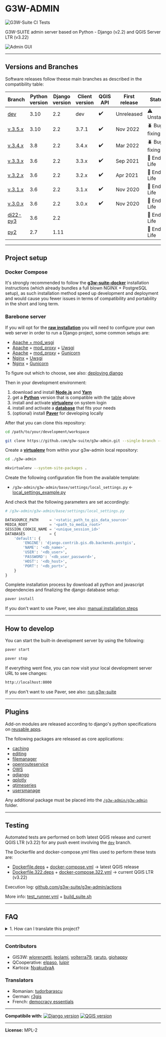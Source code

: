 # G3W-ADMIN

![G3W-Suite CI Tests](https://github.com/g3w-suite/g3w-admin/actions/workflows/test_runner.yml/badge.svg)

G3W-SUITE admin server based on Python - Django (v2.2) and QGIS Server LTR (v3.22)

![Admin GUI](https://user-images.githubusercontent.com/9614886/189155796-6feff629-b500-4e38-b7c2-d98b53ae7564.png)

---

## Versions and Branches

Software releases follow theese main branches as described in the compatibility table:

| Branch     | Python version | Django version | Client version | QGIS API | First release | Status         |
|------------|----------------|----------------|----------------|----------|--------------|----------------|
| [dev]      | 3.10           | 2.2            | dev            | ✔️       | Unreleased   | ⚠️️ Unstable   |
| [v.3.5.x]  | 3.10           | 2.2            | 3.7.1          | ✔️       | Nov 2022     | 🪲️ Bug fixing |
| [v.3.4.x]  | 3.8            | 2.2            | 3.4.x          | ✔️       | Mar 2022     | 🪲 Bug fixing  |
| [v.3.3.x]  | 3.6            | 2.2            | 3.3.x          | ✔️       | Sep 2021     | 🚨 End of Life | 
| [v.3.2.x]  | 3.6            | 2.2            | 3.2.x          | ✔️       | Apr 2021     | 🚨 End of Life |
| [v.3.1.x]  | 3.6            | 2.2            | 3.1.x          | ✔️       | Nov 2020     | 🚨 End of Life |
| [v.3.0.x]  | 3.6            | 2.2            | 3.0.x          | ✔️       | Nov 2020     | 🚨 End of Life |
| [dj22-py3] | 3.6            | 2.2            |                |          |              | 🚨 End of Life |
| [py2]      | 2.7            | 1.11           |                |          |              | 🚨 End of Life |

[dev]: https://github.com/g3w-suite/g3w-admin/tree/dev
[v.3.5.x]: https://github.com/g3w-suite/g3w-admin/tree/v.3.5.x
[v.3.4.x]: https://github.com/g3w-suite/g3w-admin/tree/v.3.4.x
[v.3.3.x]: https://github.com/g3w-suite/g3w-admin/tree/v.3.3.x
[v.3.2.x]: https://github.com/g3w-suite/g3w-admin/tree/v.3.2.x
[v.3.1.x]: https://github.com/g3w-suite/g3w-admin/tree/v.3.1.x
[v.3.0.x]: https://github.com/g3w-suite/g3w-admin/tree/v.3.0.x
[dj22-py3]: https://github.com/g3w-suite/g3w-admin/tree/dj22-py3
[py2]: https://github.com/g3w-suite/g3w-admin/tree/py2

---

## Project setup

### Docker Compose

It's strongly recommended to follow the [**g3w-suite-docker**](https://github.com/g3w-suite/g3w-suite-docker) installation instructions (which already bundles a full blown NGINX + PostgreSQL setup), as such installation method speed up development and deployment and would cause you fewer issues in terms of compatibility and portability in the short and long term.

### Barebone server

If you will opt for the [**raw installation**](https://g3w-suite.readthedocs.io/en/latest/install.html#raw-installation) you will need to configure your own web server in order to run a Django project, some common setups are:

* [Apache + mod_wsgi](https://docs.djangoproject.com/en/2.2/howto/deployment/wsgi/modwsgi/)
* [Apache](https://httpd.apache.org/) + [mod_proxy](https://httpd.apache.org/docs/2.4/mod/mod_proxy.html) + [Uwsgi](https://uwsgi-docs.readthedocs.io/en/latest/)
* [Apache](https://httpd.apache.org/) + [mod_proxy](https://httpd.apache.org/docs/2.4/mod/mod_proxy.html) + [Gunicorn](http://gunicorn.org/)
* [Nginx](https://nginx.org/) + [Uwsgi](https://uwsgi-docs.readthedocs.io/en/latest/)
* [Nginx](https://nginx.org/) + [Gunicorn](http://gunicorn.org/)

To figure out which to choose, see also: [deploying django](https://docs.djangoproject.com/en/2.2/howto/deployment/)

Then in your development environment:

1. download and install [**Node.js**](https://nodejs.org/en/download/) and [**Yarn**](https://yarnpkg.com/en/docs/install)
3. get a [**Python**](https://www.python.org/downloads/) version that is compatible with the [table](#versions-and-branches) above
4. install and activate [**virtualenv**](https://g3w-suite.readthedocs.io/en/latest/install.html#create-virtualenv) on system login
5. install and activate a [**database**](https://docs.djangoproject.com/en/2.2/ref/databases/) that fits your needs
6. (optional) install [**Paver**](https://pythonhosted.org/Paver/#installation) for developing locally

After that you can clone this repository:

```sh
cd /path/to/your/development/workspace

git clone https://github.com/g3w-suite/g3w-admin.git --single-branch --branch dev ./g3w-admin
```

Create a [**virtualenv**](https://g3w-suite.readthedocs.io/en/latest/install.html#create-virtualenv) from within your g3w-admin local repository:

```sh
cd ./g3w-admin
```

```sh
mkvirtualenv --system-site-packages .
```

Create the following configuration file from the available template:

- `/g3w-admin/g3w-admin/base/settings/local_settings.py` ← [local_settings_example.py](g3w-admin/base/settings/local_settings_example.py)

And check that the following parameters are set accordingly:

```py
# /g3w-admin/g3w-admin/base/settings/local_settings.py

DATASOURCE_PATH     = '<static_path_to_gis_data_source>'
MEDIA_ROOT          = '<path_to_media_root>'
SESSION_COOKIE_NAME = '<unique_session_id>'
DATABASES           = {
    'default': {
        'ENGINE': 'django.contrib.gis.db.backends.postgis',
        'NAME': '<db_name>',
        'USER': '<db_user>',
        'PASSWORD': '<db_user_password>',
        'HOST': '<db_host>',
        'PORT': '<db_port>',
    }
}
```

Complete installation process by download all python and javascript dependencies and finalizing the django database setup:

```sh
paver install
```

If you don't want to use Paver, see also: [manual installation steps](https://g3w-suite.readthedocs.io/en/latest/install.html#manual-installation-steps)

---

## How to develop

You can start the built-in development server by using the following:

```sh
paver start
```

```sh
paver stop
```

If everything went fine, you can now visit your local development server URL to see changes:

```sh
http://localhost:8000
```

If you don't want to use Paver, see also: [run g3w-suite](https://g3w-suite.readthedocs.io/en/latest/install.html#run-g3w-suite)

---

## Plugins

Add-on modules are released according to django's python specifications on [reusable apps](https://docs.djangoproject.com/en/2.2/intro/reusable-apps/).

The following packages are released as core applications:

- [caching](./g3w-admin/caching)
- [editing](./g3w-admin/editing)
- [filemanager](./g3w-admin/filemanager)
- [openrouteservice](./g3w-admin/openrouteservice)
- [OWS](./g3w-admin/OWS)
- [qdjango](./g3w-admin/qdjango)
- [qplotly](./g3w-admin/qplotly)
- [qtimeseries](./g3w-admin/qtimeseries)
- [usersmanage](./g3w-admin/usersmanage)

Any additional package must be placed into the [`/g3w-admin/g3w-admin`](./g3w-admin) folder.

---

## Testing

Automated tests are performed on both latest QGIS release and current QGIS LTR (v3.22) for any push event involving the [`dev`](https://github.com/g3w-suite/g3w-admin/tree/dev) branch.

The Dockerfile and docker-compose.yml files used to perform these tests are:

- [Dockerfile.deps](ci_scripts/Dockerfile.deps) + [docker-compose.yml](docker-compose.yml) → latest QGIS release
- [Dockerfile.322.deps](ci_scripts/Dockerfile.322.deps) + [docker-compose.322.yml](docker-compose.322.yml) → current QGIS LTR (v3.22)

Execution log: [github.com/g3w-suite/g3w-admin/actions](https://github.com/g3w-suite/g3w-admin/actions)

More info: [test_runner.yml](./.github/workflows/test_runner.yml) + [build_suite.sh](./ci_scripts/build_suite.sh)

---

## FAQ

<details>

<summary>1. How can I translate this project?</summary>

Translations management is a part of the Django framework, all available translations are located in the [/g3w-admin/locale](./g3w-admin/locale) folder.

Depending on the component you want to translate you can start by consulting one of the following:

- [how to create language files?](https://docs.djangoproject.com/en/2.2/topics/i18n/translation/#localization-how-to-create-language-files)
- [translating Python](https://docs.djangoproject.com/en/2.2/topics/i18n/translation/#internationalization-in-python-code)
- [translating Templates](https://docs.djangoproject.com/en/2.2/topics/i18n/translation/#internationalization-in-template-code)
- [translating Javascript](https://docs.djangoproject.com/en/2.2/topics/i18n/translation/#internationalization-in-javascript-code)
- [translating URLs](https://docs.djangoproject.com/en/2.2/topics/i18n/translation/#module-django.conf.urls.i18n)
- [implementation notes](https://docs.djangoproject.com/en/2.2/topics/i18n/translation/#implementation-notes) and [miscellaneous](https://docs.djangoproject.com/en/2.2/topics/i18n/translation/#miscellaneous)

</details>

---

### Contributors

* GIS3W: [wlorenzetti](https://github.com/wlorenzetti), [leolami](https://github.com/leolami/), [volterra79](https://github.com/volterra79), [raruto](https://github.com/Raruto), [giohappy](https://github.com/giohappy)
* QCooperative: [elpaso](https://github.com/elpaso), [luipir](https://github.com/luipir)
* Kartoza: [NyakudyaA](https://github.com/NyakudyaA)

### Translators

* Romanian: [tudorbarascu](https://github.com/tudorbarascu)
* German: [r3gis](https://www.r3gis.com)
* French: [democracy essentials](https://www.democracy-essentials.eu)

---

**Compatibile with:**
[![Django version](https://img.shields.io/badge/Django-2.2-1EB300.svg?style=flat)](https://www.djangoproject.com/download/)
[![QGIS version](https://img.shields.io/badge/QGIS%20LTR-3.22-1EB300.svg?style=flat)](https://www.qgis.org/en/site/forusers/download.html)

---

**License:** MPL-2